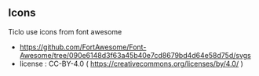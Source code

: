 ## Icons

Ticlo use icons from font awesome

* https://github.com/FortAwesome/Font-Awesome/tree/090e6148d3f63a45b40e7cd8679bd4d64e58d75d/svgs
* license : CC-BY-4.0 ( https://creativecommons.org/licenses/by/4.0/ )
